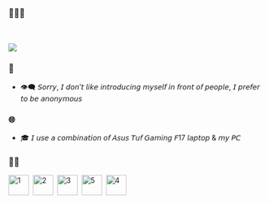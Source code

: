 ### 🙋🏻‍♂️
ㅤ
<div align="none">
  <img src="https://media4.giphy.com/media/v1.Y2lkPTc5MGI3NjExbDB6OXV5Mm5jbmF2ZDNyMmJpd3c2YXJmYzllZ2ZsbWR2OTdzN2NoaCZlcD12MV9pbnRlcm5hbF9naWZfYnlfaWQmY3Q9Zw/Uju2qRf4p2notjRZAQ/giphy.webp"/>
    </div>


### 👤

* 👁️‍🗨️ 𝘚𝘰𝘳𝘳𝘺, 𝘐 𝘥𝘰𝘯’𝘵 𝘭𝘪𝘬𝘦 𝘪𝘯𝘵𝘳𝘰𝘥𝘶𝘤𝘪𝘯𝘨 𝘮𝘺𝘴𝘦𝘭𝘧 𝘪𝘯 𝘧𝘳𝘰𝘯𝘵 𝘰𝘧 𝘱𝘦𝘰𝘱𝘭𝘦, 𝘐 𝘱𝘳𝘦𝘧𝘦𝘳 𝘵𝘰 𝘣𝘦 𝘢𝘯𝘰𝘯𝘺𝘮𝘰𝘶𝘴

### 🌐

* 🎓 𝘐 𝘶𝘴𝘦 𝘢 𝘤𝘰𝘮𝘣𝘪𝘯𝘢𝘵𝘪𝘰𝘯 𝘰𝘧 𝘈𝘴𝘶𝘴 𝘛𝘶𝘧 𝘎𝘢𝘮𝘪𝘯𝘨 𝘍17 𝘭𝘢𝘱𝘵𝘰𝘱 & 𝘮𝘺 𝘗𝘊

### 🥷🏻

<div>
  <img src="https://github.com/fardieov/fardieov/assets/169608913/d20d2d5b-99df-48f6-aa2f-2ad84a7f7bf3" title="1" alt="1" width="40" height="40"/>&nbsp;
    <img src="https://github.com/fardieov/fardieov/assets/169608913/582e427f-6c4a-4936-8cf2-83f4a0ec2883" title="2" alt="2" width="40" height="40"/>&nbsp;
      <img src="https://github.com/fardieov/fardieov/assets/169608913/ce8dc47b-4b29-4fb9-b975-7b2594bc98ee"  title="3" alt="3" width="40" height="40"/>&nbsp;
        <img src="https://github.com/fardieov/fardieov/assets/169608913/ce9c2888-2a0f-4d05-abc4-b64937ea8fce" title="5" alt="5" width="40" height="40"/>&nbsp;
          <img src="https://github.com/fardieov/fardieov/assets/169608913/0256c274-79b4-406c-87bf-8a2966d1fa25" title="4" alt="4" width="40" height="40"/>&nbsp;
            <div>

